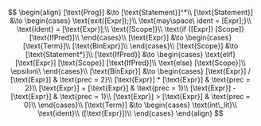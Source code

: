 $$
\begin{align}
    [\text{Prog}] &\to [\text{Statement}]^*\\
    [\text{Statement}] &\to 
        \begin{cases}
            \text{exit([Expr]);}\\
            \text{may\space\ ident = [Expr];}\\
            \text{ident} = [\text{Expr}];\\
            \text{[Scope]}\\
            \text{if ([Expr]) [Scope]} [\text{IfPred}]\\
        \end{cases}\\
    [\text{Expr}] &\to 
        \begin{cases}
            [\text{Term}]\\
            [\text{BinExpr}]\\
        \end{cases}\\
    [\text{Scope}] &\to [\text{Statement*}]\\
    [\text{IfPred}] &\to
        \begin{cases}
            \text{elif} [\text{Expr}] [\text{Scope}] [\text{IfPred}]\\
            \text{else} [\text{Scope}]\\
            \epsilon\\
        \end{cases}\\
    [\text{BinExpr}] &\to 
        \begin{cases}
            [\text{Expr}] / [\text{Expr}] & \text{prec = 2}\\
            [\text{Expr}] * [\text{Expr}] & \text{prec = 2}\\
            [\text{Expr}] + [\text{Expr}] & \text{prec = 1}\\
            [\text{Expr}] - [\text{Expr}] & \text{prec = 1}\\
            [\text{Expr}] > [\text{Expr}] & \text{prec = 0}\\
        \end{cases}\\
    [\text{Term}] &\to 
        \begin{cases}
            \text{int\_lit}\\
            \text{ident}\\
            ([\text{Expr}])\\
        \end{cases}
\end{align}
$$